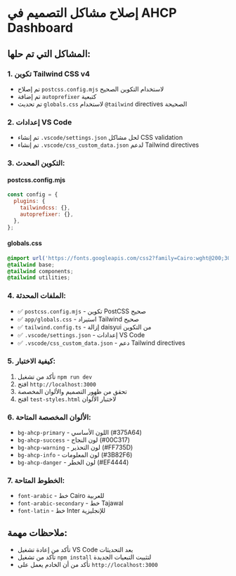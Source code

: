 # إصلاح مشاكل التصميم في AHCP Dashboard

## المشاكل التي تم حلها:

### 1. تكوين Tailwind CSS v4
- تم إصلاح `postcss.config.mjs` لاستخدام التكوين الصحيح
- تم إضافة `autoprefixer` كتبعية
- تم تحديث `globals.css` لاستخدام `@tailwind` directives الصحيحة

### 2. إعدادات VS Code
- تم إنشاء `.vscode/settings.json` لحل مشاكل CSS validation
- تم إنشاء `.vscode/css_custom_data.json` لدعم Tailwind directives

### 3. التكوين المحدث:

#### postcss.config.mjs
```javascript
const config = {
  plugins: {
    tailwindcss: {},
    autoprefixer: {},
  },
};
```

#### globals.css
```css
@import url('https://fonts.googleapis.com/css2?family=Cairo:wght@200;300;400;500;600;700;800;900&family=Tajawal:wght@200;300;400;500;700;800;900&display=swap');
@tailwind base;
@tailwind components;
@tailwind utilities;
```

### 4. الملفات المحدثة:
- ✅ `postcss.config.mjs` - تكوين PostCSS صحيح
- ✅ `app/globals.css` - استيراد Tailwind صحيح
- ✅ `tailwind.config.ts` - إزالة daisyui من التكوين
- ✅ `.vscode/settings.json` - إعدادات VS Code
- ✅ `.vscode/css_custom_data.json` - دعم Tailwind directives

### 5. كيفية الاختبار:
1. تأكد من تشغيل `npm run dev`
2. افتح `http://localhost:3000`
3. تحقق من ظهور التصميم والألوان المخصصة
4. افتح `test-styles.html` لاختبار الألوان

### 6. الألوان المخصصة المتاحة:
- `bg-ahcp-primary` - اللون الأساسي (#375A64)
- `bg-ahcp-success` - لون النجاح (#00C317)
- `bg-ahcp-warning` - لون التحذير (#FF735D)
- `bg-ahcp-info` - لون المعلومات (#3B82F6)
- `bg-ahcp-danger` - لون الخطر (#EF4444)

### 7. الخطوط المتاحة:
- `font-arabic` - خط Cairo للعربية
- `font-arabic-secondary` - خط Tajawal
- `font-latin` - خط Inter للإنجليزية

## ملاحظات مهمة:
- تأكد من إعادة تشغيل VS Code بعد التحديثات
- تأكد من تشغيل `npm install` لتثبيت التبعيات الجديدة
- تأكد من أن الخادم يعمل على `http://localhost:3000`


